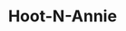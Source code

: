 ---
title: "Hoot-N-Annie"
url: /portland/hoot-n-annie-southwest-beaverton-hillsdale-highway/
shop: Möbel
---